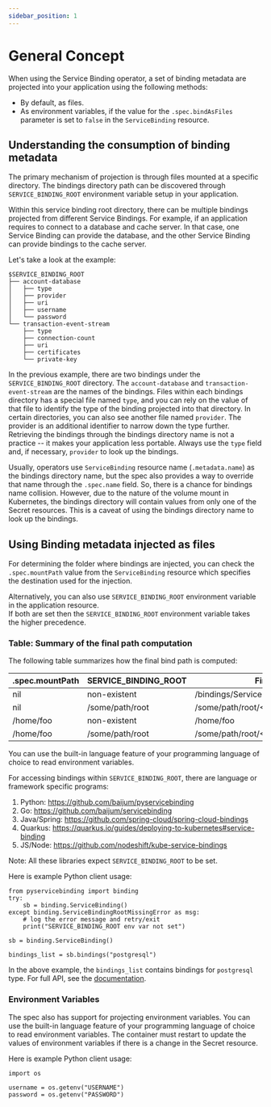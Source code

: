 ```yaml
---
sidebar_position: 1
---
```


# General Concept

When using the Service Binding operator, a set of binding metadata are projected
into your application using the following methods:

- By default, as files.
- As environment variables, if the value for the `.spec.bindAsFiles` parameter
  is set to `false` in the `ServiceBinding` resource.

## Understanding the consumption of binding metadata

The primary mechanism of projection is through files mounted at a specific
directory.  The bindings directory path can be discovered through
`SERVICE_BINDING_ROOT` environment variable setup in your application.

Within this service binding root directory, there can be multiple bindings
projected from different Service Bindings.  For example, if an application
requires to connect to a database and cache server.  In that case, one Service
Binding can provide the database, and the other Service Binding can provide
bindings to the cache server.

Let's take a look at the example:

```
$SERVICE_BINDING_ROOT
├── account-database
│   ├── type
│   ├── provider
│   ├── uri
│   ├── username
│   └── password
└── transaction-event-stream
    ├── type
    ├── connection-count
    ├── uri
    ├── certificates
    └── private-key
```

In the previous example, there are two bindings under the `SERVICE_BINDING_ROOT`
directory.  The `account-database` and `transaction-event-stream` are the names
of the bindings.  Files within each bindings directory has a special file named
`type`, and you can rely on the value of that file to identify the type of the
binding projected into that directory.  In certain directories, you can also see
another file named `provider`.  The provider is an additional identifier to
narrow down the type further.  Retrieving the bindings through the bindings
directory name is not a practice -- it makes your application less portable.
Always use the `type` field and, if necessary, `provider` to look up the
bindings.

Usually, operators use `ServiceBinding` resource name (`.metadata.name`) as the
bindings directory name, but the spec also provides a way to override that name
through the `.spec.name` field. So, there is a chance for bindings name
collision.  However, due to the nature of the volume mount in Kubernetes, the
bindings directory will contain values from only one of the Secret resources.
This is a caveat of using the bindings directory name to look up the bindings.

## Using Binding metadata injected as files

For determining the folder where bindings are injected, you can check the
`.spec.mountPath` value from the `ServiceBinding` resource which specifies the
destination used for the injection.

Alternatively, you can also use `SERVICE_BINDING_ROOT` environment variable in the application resource.  
If both are set then the `SERVICE_BINDING_ROOT` environment variable takes the
higher precedence.

### Table: Summary of the final path computation

The following table summarizes how the final bind path is computed:

| .spec.mountPath | SERVICE_BINDING_ROOT  | Final Path                            |
| --------------- | --------------------- | --------------------------------------|
| nil             | non-existent          | /bindings/ServiceBinding_Name         |
| nil             | /some/path/root       | /some/path/root/<ServiceBinding_Name> |
| /home/foo       | non-existent          | /home/foo                             |
| /home/foo       | /some/path/root       | /some/path/root/<ServiceBinding_Name> |

You can use the built-in language feature of your programming language of choice
to read environment variables.

For accessing bindings within `SERVICE_BINDING_ROOT`, there are language or
framework specific programs:

1. Python: https://github.com/baijum/pyservicebinding
2. Go: https://github.com/baijum/servicebinding
3. Java/Spring: https://github.com/spring-cloud/spring-cloud-bindings
4. Quarkus: https://quarkus.io/guides/deploying-to-kubernetes#service-binding
5. JS/Node: https://github.com/nodeshift/kube-service-bindings

Note: All these libraries expect `SERVICE_BINDING_ROOT` to be set.

Here is example Python client usage:

```
from pyservicebinding import binding
try:
    sb = binding.ServiceBinding()
except binding.ServiceBindingRootMissingError as msg:
    # log the error message and retry/exit
    print("SERVICE_BINDING_ROOT env var not set")

sb = binding.ServiceBinding()

bindings_list = sb.bindings("postgresql")
```

In the above example, the `bindings_list` contains bindings for `postgresql`
type.  For full API, see the
[documentation](https://github.com/baijum/pyservicebinding).

### Environment Variables

The spec also has support for projecting environment variables.  You can use the
built-in language feature of your programming language of choice to read
environment variables.  The container must restart to update the values of
environment variables if there is a change in the Secret resource.

Here is example Python client usage:

```
import os

username = os.getenv("USERNAME")
password = os.getenv("PASSWORD")
```
